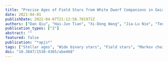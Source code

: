 ```yaml
---
title: "Precise Ages of Field Stars from White Dwarf Companions in Gaia DR2"
date: 2021-04-01
publishDate: 2022-04-07T21:12:58.781971Z
authors: ["Dan Qiu", "Hai-Jun Tian", "Xi-Dong Wang", "Jia-Lu Nie", "Ted von Hippel", "Gao-Chao Liu", "Morgan Fouesneau", "Hans-Walter Rix"]
publication_types: ["2"]
abstract: ""
featured: false
publication: "*apjs*"
tags: ["Stellar ages", "Wide binary stars", "Field stars", "Markov chain Monte Carlo", "Bayesian statistics", "Main sequence stars", "White dwarf stars", "Zero-age main sequence stars", "Stellar evolutionary tracks", "Initial mass function", "Photometry", "1581", "1801", "2103", "1889", "1900", "1000", "1799", "1843", "1600", "796", "1234", "Astrophysics - Solar and Stellar Astrophysics"]
doi: "10.3847/1538-4365/abe468"
---
```


